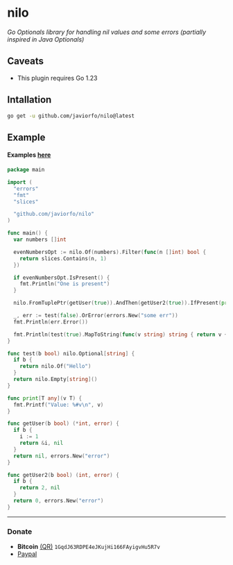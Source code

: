 # nilo
*Go Optionals library for handling nil values and some errors (partially inspired in Java Optionals)*

## Caveats
- This plugin requires Go 1.23

## Intallation
```bash
go get -u github.com/javiorfo/nilo@latest
```

## Example
#### Examples [here](https://github.com/javiorfo/nilo/tree/master/examples/example.go)
```go
package main

import (
  "errors"
  "fmt"
  "slices"

  "github.com/javiorfo/nilo"
)

func main() {
  var numbers []int

  evenNumbersOpt := nilo.Of(numbers).Filter(func(n []int) bool {
	return slices.Contains(n, 1)
  })

  if evenNumbersOpt.IsPresent() {
	fmt.Println("One is present")
  } 

  nilo.FromTuplePtr(getUser(true)).AndThen(getUser2(true)).IfPresent(print)

  _, err := test(false).OrError(errors.New("some err"))
  fmt.Println(err.Error())

  fmt.Println(test(true).MapToString(func(v string) string { return v + ", World" }).OrElse("another string"))
}

func test(b bool) nilo.Optional[string] {
  if b {
	return nilo.Of("Hello")
  }
  return nilo.Empty[string]()
}

func print[T any](v T) {
  fmt.Printf("Value: %#v\n", v)
}

func getUser(b bool) (*int, error) {
  if b {
	i := 1
	return &i, nil
  }
  return nil, errors.New("error")
}

func getUser2(b bool) (int, error) {
  if b {
	return 2, nil
  }
  return 0, errors.New("error")
}
```

---

### Donate
- **Bitcoin** [(QR)](https://raw.githubusercontent.com/javiorfo/img/master/crypto/bitcoin.png)  `1GqdJ63RDPE4eJKujHi166FAyigvHu5R7v`
- [Paypal](https://www.paypal.com/donate/?hosted_button_id=FA7SGLSCT2H8G)

